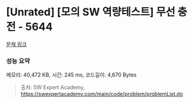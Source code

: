 # [Unrated] [모의 SW 역량테스트] 무선 충전 - 5644 

[문제 링크](https://swexpertacademy.com/main/code/problem/problemDetail.do?contestProbId=AWXRDL1aeugDFAUo) 

### 성능 요약

메모리: 40,472 KB, 시간: 245 ms, 코드길이: 4,670 Bytes



> 출처: SW Expert Academy, https://swexpertacademy.com/main/code/problem/problemList.do